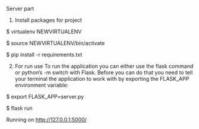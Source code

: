 Server part


1. Install packages for project

$ virtualenv NEWVIRTUALENV

$ source NEWVIRTUALENV/bin/activate

$ pip install -r requirements.txt

2. For run use
To run the application you can either use the flask command or python’s -m switch with Flask. Before you can do that you need to tell your terminal the application to work with by exporting the FLASK_APP environment variable:

$ export FLASK_APP=server.py 

$ flask run

Running on http://127.0.0.1:5000/
